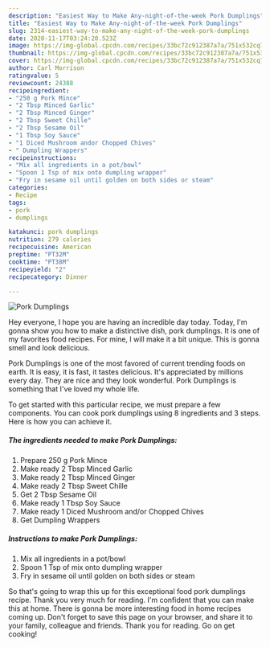 ```yaml
---
description: "Easiest Way to Make Any-night-of-the-week Pork Dumplings"
title: "Easiest Way to Make Any-night-of-the-week Pork Dumplings"
slug: 2314-easiest-way-to-make-any-night-of-the-week-pork-dumplings
date: 2020-11-17T03:24:20.523Z
image: https://img-global.cpcdn.com/recipes/33bc72c912387a7a/751x532cq70/pork-dumplings-recipe-main-photo.jpg
thumbnail: https://img-global.cpcdn.com/recipes/33bc72c912387a7a/751x532cq70/pork-dumplings-recipe-main-photo.jpg
cover: https://img-global.cpcdn.com/recipes/33bc72c912387a7a/751x532cq70/pork-dumplings-recipe-main-photo.jpg
author: Carl Morrison
ratingvalue: 5
reviewcount: 24388
recipeingredient:
- "250 g Pork Mince"
- "2 Tbsp Minced Garlic"
- "2 Tbsp Minced Ginger"
- "2 Tbsp Sweet Chille"
- "2 Tbsp Sesame Oil"
- "1 Tbsp Soy Sauce"
- "1 Diced Mushroom andor Chopped Chives"
- " Dumpling Wrappers"
recipeinstructions:
- "Mix all ingredients in a pot/bowl"
- "Spoon 1 Tsp of mix onto dumpling wrapper"
- "Fry in sesame oil until golden on both sides or steam"
categories:
- Recipe
tags:
- pork
- dumplings

katakunci: pork dumplings 
nutrition: 279 calories
recipecuisine: American
preptime: "PT32M"
cooktime: "PT38M"
recipeyield: "2"
recipecategory: Dinner

---
```



![Pork Dumplings](https://img-global.cpcdn.com/recipes/33bc72c912387a7a/751x532cq70/pork-dumplings-recipe-main-photo.jpg)

Hey everyone, I hope you are having an incredible day today. Today, I'm gonna show you how to make a distinctive dish, pork dumplings. It is one of my favorites food recipes. For mine, I will make it a bit unique. This is gonna smell and look delicious.



Pork Dumplings is one of the most favored of current trending foods on earth. It is easy, it is fast, it tastes delicious. It's appreciated by millions every day. They are nice and they look wonderful. Pork Dumplings is something that I've loved my whole life.


To get started with this particular recipe, we must prepare a few components. You can cook pork dumplings using 8 ingredients and 3 steps. Here is how you can achieve it.

<!--inarticleads1-->

##### The ingredients needed to make Pork Dumplings:

1. Prepare 250 g Pork Mince
1. Make ready 2 Tbsp Minced Garlic
1. Make ready 2 Tbsp Minced Ginger
1. Make ready 2 Tbsp Sweet Chille
1. Get 2 Tbsp Sesame Oil
1. Make ready 1 Tbsp Soy Sauce
1. Make ready 1 Diced Mushroom and/or Chopped Chives
1. Get  Dumpling Wrappers




<!--inarticleads2-->

##### Instructions to make Pork Dumplings:

1. Mix all ingredients in a pot/bowl
1. Spoon 1 Tsp of mix onto dumpling wrapper
1. Fry in sesame oil until golden on both sides or steam




So that's going to wrap this up for this exceptional food pork dumplings recipe. Thank you very much for reading. I'm confident that you can make this at home. There is gonna be more interesting food in home recipes coming up. Don't forget to save this page on your browser, and share it to your family, colleague and friends. Thank you for reading. Go on get cooking!
